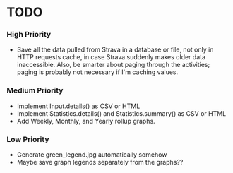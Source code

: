 # TODO

### High Priority
- Save all the data pulled from Strava in a database or file, not only in HTTP requests cache, in case Strava
  suddenly makes older data inaccessible.  Also, be smarter about paging through the activities; paging is
  probably not necessary if I'm caching values.

### Medium Priority
- Implement Input.details() as CSV or HTML
- Implement Statistics.details() and Statistics.summary() as CSV or HTML
- Add Weekly, Monthly, and Yearly rollup graphs.

### Low Priority
- Generate green_legend.jpg automatically somehow
- Maybe save graph legends separately from the graphs??
